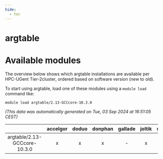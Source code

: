 ```yaml
---
hide:
  - toc
---
```


argtable
========

# Available modules


The overview below shows which argtable installations are available per HPC-UGent Tier-2cluster, ordered based on software version (new to old).

To start using argtable, load one of these modules using a `module load` command like:

```shell
module load argtable/2.13-GCCcore-10.3.0
```

*(This data was automatically generated on Tue, 03 Sep 2024 at 16:51:05 CEST)*  

| |accelgor|doduo|donphan|gallade|joltik|shinx|skitty|
| :---: | :---: | :---: | :---: | :---: | :---: | :---: | :---: |
|argtable/2.13-GCCcore-10.3.0|x|x|x|-|x|-|x|
